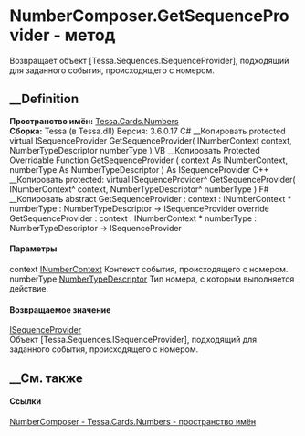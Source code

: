 # NumberComposer.GetSequenceProvider - метод
Возвращает объект [Tessa.Sequences.ISequenceProvider], подходящий для
заданного события, происходящего с номером.
## __Definition
 **Пространство имён:** [Tessa.Cards.Numbers](N_Tessa_Cards_Numbers.htm)  
 **Сборка:** Tessa (в Tessa.dll) Версия: 3.6.0.17
C# __Копировать
     protected virtual ISequenceProvider GetSequenceProvider(
    	INumberContext context,
    	NumberTypeDescriptor numberType
    )
VB __Копировать
     Protected Overridable Function GetSequenceProvider ( 
    	context As INumberContext,
    	numberType As NumberTypeDescriptor
    ) As ISequenceProvider
C++ __Копировать
     protected:
    virtual ISequenceProvider^ GetSequenceProvider(
    	INumberContext^ context, 
    	NumberTypeDescriptor^ numberType
    )
F# __Копировать
     abstract GetSequenceProvider : 
            context : INumberContext * 
            numberType : NumberTypeDescriptor -> ISequenceProvider 
    override GetSequenceProvider : 
            context : INumberContext * 
            numberType : NumberTypeDescriptor -> ISequenceProvider 
#### Параметры
context [INumberContext](T_Tessa_Cards_Numbers_INumberContext.htm)
    Контекст события, происходящего с номером.
numberType
[NumberTypeDescriptor](T_Tessa_Cards_Numbers_NumberTypeDescriptor.htm)
    Тип номера, с которым выполняется действие.
#### Возвращаемое значение
[ISequenceProvider](T_Tessa_Sequences_ISequenceProvider.htm)  
Объект [Tessa.Sequences.ISequenceProvider], подходящий для заданного события,
происходящего с номером.
## __См. также
#### Ссылки
[NumberComposer - ](T_Tessa_Cards_Numbers_NumberComposer.htm)
[Tessa.Cards.Numbers - пространство имён](N_Tessa_Cards_Numbers.htm)
